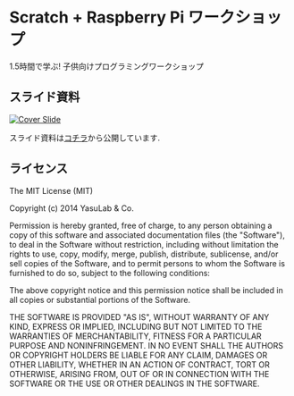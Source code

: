 Scratch + Raspberry Pi ワークショップ
===============================

1.5時間で学ぶ! 子供向けプログラミングワークショップ

## スライド資料

[![Cover Slide](https://raw.githubusercontent.com/yasulab-inc/Scratch-Raspberry-Pi-Workshop-JP/master/images/cover.png)](http://yasulab.com/Scratch-Raspberry-Pi-Workshop-JP/)

スライド資料は[コチラ](http://yasulab.com/Scratch-Raspberry-Pi-Workshop/)から公開しています.

## ライセンス

The MIT License (MIT)

Copyright (c) 2014 YasuLab & Co.

Permission is hereby granted, free of charge, to any person obtaining a copy
of this software and associated documentation files (the "Software"), to deal
in the Software without restriction, including without limitation the rights
to use, copy, modify, merge, publish, distribute, sublicense, and/or sell
copies of the Software, and to permit persons to whom the Software is
furnished to do so, subject to the following conditions:

The above copyright notice and this permission notice shall be included in all
copies or substantial portions of the Software.

THE SOFTWARE IS PROVIDED "AS IS", WITHOUT WARRANTY OF ANY KIND, EXPRESS OR
IMPLIED, INCLUDING BUT NOT LIMITED TO THE WARRANTIES OF MERCHANTABILITY,
FITNESS FOR A PARTICULAR PURPOSE AND NONINFRINGEMENT. IN NO EVENT SHALL THE
AUTHORS OR COPYRIGHT HOLDERS BE LIABLE FOR ANY CLAIM, DAMAGES OR OTHER
LIABILITY, WHETHER IN AN ACTION OF CONTRACT, TORT OR OTHERWISE, ARISING FROM,
OUT OF OR IN CONNECTION WITH THE SOFTWARE OR THE USE OR OTHER DEALINGS IN THE
SOFTWARE.
